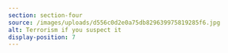```yaml
---
section: section-four
source: /images/uploads/d556c0d2e0a75db829639975819285f6.jpg
alt: Terrorism if you suspect it
display-position: 7
---
```

